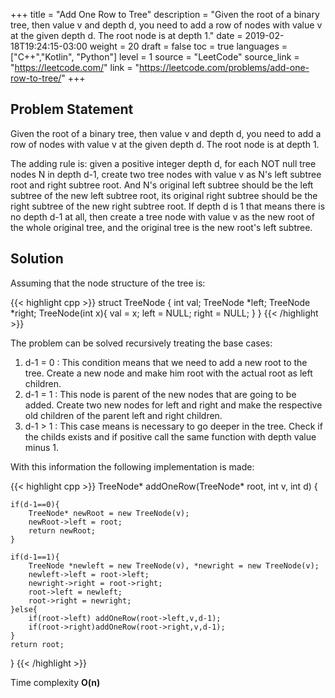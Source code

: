 +++
title = "Add One Row to Tree"
description = "Given the root of a binary tree, then value v and depth d, you need to add a row of nodes with value v at the given depth d. The root node is at depth 1."
date = 2019-02-18T19:24:15-03:00
weight = 20
draft = false
toc = true
languages = ["C++","Kotlin", "Python"]
level = 1
source = "LeetCode"
source_link = "https://leetcode.com/"
link = "https://leetcode.com/problems/add-one-row-to-tree/"
+++
<h2 class="title is-5"> Problem Statement </h2>

Given the root of a binary tree, then value v and depth d, you need to add a row of nodes with value v
at the given depth d. The root node is at depth 1.

The adding rule is: given a positive integer depth d, for each NOT null tree nodes N in depth d-1,
create two tree nodes with value v as N's left subtree root and right subtree root.
And N's original left subtree should be the left subtree of the new left subtree root,
its original right subtree should be the right subtree of the new right subtree root.
If depth d is 1 that means there is no depth d-1 at all, then create a tree node with value v
as the new root of the whole original tree, and the original tree is the new root's left subtree.

<h2 class="title is-5"> Solution </h2>

Assuming that the node structure of the tree is:

{{< highlight cpp >}}
struct TreeNode {
  int val;
  TreeNode *left;
  TreeNode *right;
  TreeNode(int x){
    val = x;
    left = NULL;
    right = NULL;
  }
}
{{< /highlight >}}

The problem can be solved recursively treating the base cases:

<div class="margin_left">
  <ol>
    <li>d-1 = 0 : This condition means that we need to add a new root to the tree. Create a new node and make him root with the actual root as left children.</li>
    <li>d-1 = 1 : This node is parent of the new nodes that are going to be added. Create two new nodes for left and right and make the respective old children of the
parent left and right children.</li>
    <li>d-1 > 1 : This case means is necessary to go deeper in the tree. Check if the childs exists and if positive call the same function with depth value minus 1. </li>
  </ol>
</div>

With this information the following implementation is made:

{{< highlight cpp >}}
TreeNode* addOneRow(TreeNode* root, int v, int d) {

    if(d-1==0){
        TreeNode* newRoot = new TreeNode(v);
        newRoot->left = root;
        return newRoot;
    }

    if(d-1==1){
        TreeNode *newleft = new TreeNode(v), *newright = new TreeNode(v);
        newleft->left = root->left;
        newright->right = root->right;
        root->left = newleft;
        root->right = newright;
    }else{
        if(root->left) addOneRow(root->left,v,d-1);
        if(root->right)addOneRow(root->right,v,d-1);
    }
    return root;
}
{{< /highlight >}}

Time complexity **O(n)**
